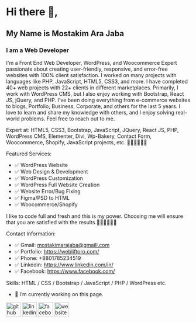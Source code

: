 # Hi there 👋, 
## My Name is Mostakim Ara Jaba
### I am a Web Developer

I'm a Front End Web Developer, WordPress, and Woocommerce Expert passionate about creating user-friendly, responsive, and error-free websites with 100% client satisfaction. I worked on many projects with languages like PHP, JavaScript, HTML5, CSS3, and more. I have completed 40+ web projects with 22+ clients in different marketplaces. Primarily, I work with WordPress CMS, but I also enjoy working with Bootstrap, React JS, jQuery, and PHP. I've been doing everything from e-commerce websites to blogs, Portfolio, Business, Corporate, and others for the last 5 years. I love to learn and share my knowledge with others, and I enjoy solving real-world problems. Feel free to reach out to me.

Expert at: HTML5, CSS3, Bootstrap, JavaScript, JQuery, React JS, PHP, WordPress CMS, Elementer, Divi, Wp-Bakery, Contact Form, Woocommerce, Shopify, JavaScript projects, etc. 👨‍💻👨‍💻👨‍💻

Featured Services: 
- ✅ WordPress Website
- ✅ Web Design & Development
- ✅ WordPress Customization 
- ✅ WordPress Full Website Creation
- ✅ Website Error/Bug Fixing 
- ✅ Figma/PSD to HTML 
- ✅ Woocommerce/Shopify

 I like to code full and fresh and this is my power. Choosing me will ensure that you are satisfied with the results.👨‍💻👨‍💻👨‍💻

Contact Information:
- ✅ Gmail: mostakimarajaba@gmaill.com
- ✅ Portfolio: https://webliftpro.com/
- ✅ Phone: +8801785234519
- ✅ Linkedin: https://www.linkedin.com/in/
- ✅ Facebook: https://www.facebook.com/

Skills: HTML / CSS / Bootstrap / JavaScript / PHP / WordPress etc.

- 🔭 I’m currently working on this page. 


[<img src='https://cdn.jsdelivr.net/npm/simple-icons@3.0.1/icons/github.svg' alt='github' height='40'>](https://github.com/confidencerakib)  [<img src='https://cdn.jsdelivr.net/npm/simple-icons@3.0.1/icons/linkedin.svg' alt='linkedin' height='40'>](https://www.linkedin.com/in/www.linkedin.com/in/md-rakib-hossain-070991217/)  [<img src='https://cdn.jsdelivr.net/npm/simple-icons@3.0.1/icons/facebook.svg' alt='facebook' height='40'>](https://www.facebook.com/https://www.facebook.com/rakib.hossain.1671897/)  [<img src='https://cdn.jsdelivr.net/npm/simple-icons@3.0.1/icons/icloud.svg' alt='website' height='40'>](https://developerrk.com/)  

